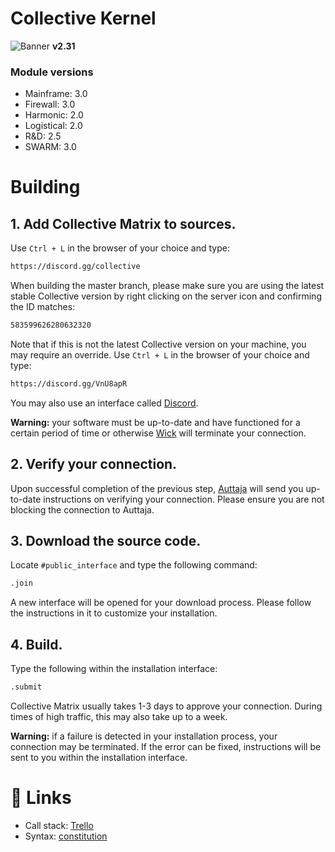 # Collective Kernel
![Banner](https://i.imgur.com/tJoqp0F.png)
**v2.31**

### Module versions
- Mainframe: 3.0
- Firewall: 3.0
- Harmonic: 2.0
- Logistical: 2.0
- R&D: 2.5
- SWARM: 3.0

# Building
## **1. Add Collective Matrix to sources.**

Use `Ctrl + L` in the browser of your choice and type:
```bash
https://discord.gg/collective
```

When building the master branch, please make sure you are using the latest stable Collective version by right clicking on the server icon and confirming the ID matches:

```bash
583599626280632320
```
Note that if this is not the latest Collective version on your machine, you may require an override. Use `Ctrl + L` in the browser of your choice and type:
```bash
https://discord.gg/VnU8apR
```

You may also use an interface called [Discord](https://discord.com/).

**Warning:** your software must be up-to-date and have functioned for a certain period of time or otherwise [Wick](https://wickbot.com/) will terminate your connection.

## **2. Verify your connection.**
Upon successful completion of the previous step, [Auttaja](https://auttaja.io/) will send you up-to-date instructions on verifying your connection. Please ensure you are not blocking the connection to Auttaja.
## **3. Download the source code.**
Locate `#public_interface` and type the following command:
```bash
.join
```
A new interface will be opened for your download process. Please follow the instructions in it to customize your installation.

## **4. Build.**
Type the following within the installation interface:
```bash
.submit
```
Collective Matrix usually takes 1-3 days to approve your connection. During times of high traffic, this may also take up to a week.

**Warning:** if a failure is detected in your installation process, your connection may be terminated. If the error can be fixed, instructions will be sent to you within the installation interface.

# 🔗 Links
- Call stack: [Trello](https://trello.com/b/8JCvlSQb/collective-kanban-management-board)
- Syntax: [constitution](https://docs.google.com/document/d/1o1Fl1fSxxv5iGatj-ELC4Q737rjjyMyqMJhloNu6M5Q/edit)
